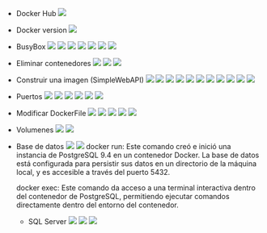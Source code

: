 - Docker Hub
![](imagenes/1.png)
- Docker version
![](imagenes/2.png)
- BusyBox
![](imagenes/3.png)
![](imagenes/4.png)
![](imagenes/5.png)
![](imagenes/6.png)
![](imagenes/7.png)
![](imagenes/8.png)
![](imagenes/9.png)
- Eliminar contenedores
![](imagenes/10.png)
![](imagenes/11.png)
![](imagenes/12.png)
- Construir una imagen (SimpleWebAPI) 
![](imagenes/13.png)
![](imagenes/14.png)
![](imagenes/14a.png)
![](imagenes/15.png)
![](imagenes/16.png)
![](imagenes/17.png)
![](imagenes/18.png)
![](imagenes/19.png)
![](imagenes/20.png)
![](imagenes/21.png)
![](imagenes/22.png)
- Puertos
![](imagenes/23.png)
![](imagenes/24.png)
![](imagenes/25.png)
![](imagenes/26.png)
![](imagenes/27.png)
![](imagenes/28.png)
- Modificar DockerFile
![](imagenes/29.png)
![](imagenes/30.png)
![](imagenes/31.png)
![](imagenes/33.png)
![](imagenes/32.png)
- Volumenes
![](imagenes/34.png)
![](imagenes/35.png)
- Base de datos
![](imagenes/36.png)
![](imagenes/37.png)
  docker run: Este comando creó e inició una instancia de PostgreSQL 9.4 en un contenedor Docker. La base de datos está configurada para persistir sus datos en un directorio de la máquina local, y es accesible a través del puerto 5432.

  docker exec: Este comando da acceso a una terminal interactiva dentro del contenedor de PostgreSQL, permitiendo ejecutar comandos directamente dentro del entorno del contenedor.
  - SQL Server
![](imagenes/38.png)
![](imagenes/39.png)
![](imagenes/40.png)
